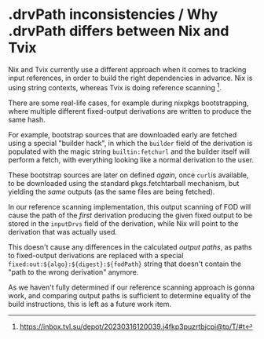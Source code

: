 # .drvPath inconsistencies / Why .drvPath differs between Nix and Tvix

Nix and Tvix currently use a different approach when it comes to tracking input
references, in order to build the right dependencies in advance.
Nix is using string contexts, whereas Tvix is doing reference scanning [^inbox-drvpath].

There are some real-life cases, for example during nixpkgs bootstrapping, where
multiple different fixed-output derivations are written to produce the same
hash.

For example, bootstrap sources that are downloaded early are fetched using
a special "builder hack", in which the `builder` field of the derivation is
populated with the magic string `builtin:fetchurl` and the builder itself will
perform a fetch, with everything looking like a normal derivation to the user.

These bootstrap sources are later on defined *again*, once `curl`is available,
to be downloaded using the standard pkgs.fetchtarball mechanism, but yielding
the *same* outputs (as the same files are being fetched).

In our reference scanning implementation, this output scanning of FOD will
cause the path of the *first* derivation producing the given fixed output to be
stored in the `inputDrvs` field of the derivation, while Nix will point to the
derivation that was actually used.

This doesn't cause any differences in the calculated *output paths*, as paths to
fixed-output derivations are replaced with a special
`fixed:out:${algo}:${digest}:${fodPath}` string that doesn't contain the "path
to the wrong derivation" anymore.

As we haven't fully determined if our reference scanning approach is gonna work,
and comparing output paths is sufficient to determine equality of the build
instructions, this is left as a future work item.


[^inbox-drvpath]: https://inbox.tvl.su/depot/20230316120039.j4fkp3puzrtbjcpi@tp/T/#t

